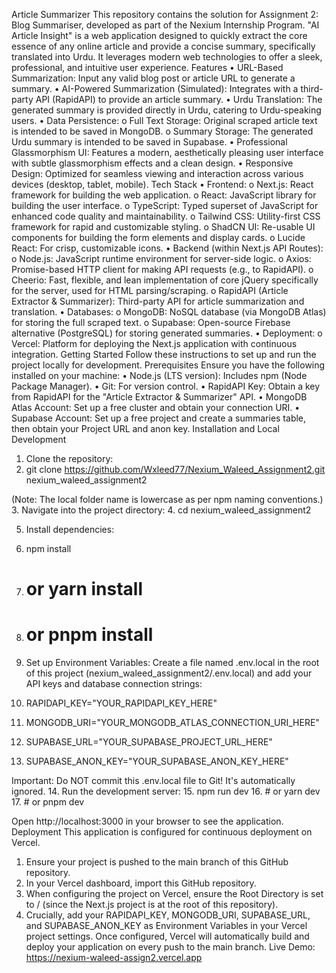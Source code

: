Article Summarizer
This repository contains the solution for Assignment 2: Blog Summariser, developed as part of the Nexium Internship Program.
"AI Article Insight" is a web application designed to quickly extract the core essence of any online article and provide a concise summary, specifically translated into Urdu. It leverages modern web technologies to offer a sleek, professional, and intuitive user experience.
Features
•	URL-Based Summarization: Input any valid blog post or article URL to generate a summary.
•	AI-Powered Summarization (Simulated): Integrates with a third-party API (RapidAPI) to provide an article summary.
•	Urdu Translation: The generated summary is provided directly in Urdu, catering to Urdu-speaking users.
•	Data Persistence:
o	Full Text Storage: Original scraped article text is intended to be saved in MongoDB.
o	Summary Storage: The generated Urdu summary is intended to be saved in Supabase.
•	Professional Glassmorphism UI: Features a modern, aesthetically pleasing user interface with subtle glassmorphism effects and a clean design.
•	Responsive Design: Optimized for seamless viewing and interaction across various devices (desktop, tablet, mobile).
Tech Stack
•	Frontend:
o	Next.js: React framework for building the web application.
o	React: JavaScript library for building the user interface.
o	TypeScript: Typed superset of JavaScript for enhanced code quality and maintainability.
o	Tailwind CSS: Utility-first CSS framework for rapid and customizable styling.
o	ShadCN UI: Re-usable UI components for building the form elements and display cards.
o	Lucide React: For crisp, customizable icons.
•	Backend (within Next.js API Routes):
o	Node.js: JavaScript runtime environment for server-side logic.
o	Axios: Promise-based HTTP client for making API requests (e.g., to RapidAPI).
o	Cheerio: Fast, flexible, and lean implementation of core jQuery specifically for the server, used for HTML parsing/scraping.
o	RapidAPI (Article Extractor & Summarizer): Third-party API for article summarization and translation.
•	Databases:
o	MongoDB: NoSQL database (via MongoDB Atlas) for storing the full scraped text.
o	Supabase: Open-source Firebase alternative (PostgreSQL) for storing generated summaries.
•	Deployment:
o	Vercel: Platform for deploying the Next.js application with continuous integration.
Getting Started
Follow these instructions to set up and run the project locally for development.
Prerequisites
Ensure you have the following installed on your machine:
•	Node.js (LTS version): Includes npm (Node Package Manager).
•	Git: For version control.
•	RapidAPI Key: Obtain a key from RapidAPI for the "Article Extractor & Summarizer" API.
•	MongoDB Atlas Account: Set up a free cluster and obtain your connection URI.
•	Supabase Account: Set up a free project and create a summaries table, then obtain your Project URL and anon key.
Installation and Local Development
1.	Clone the repository:
2.	git clone https://github.com/Wxleed77/Nexium_Waleed_Assignment2.git nexium_waleed_assignment2

(Note: The local folder name is lowercase as per npm naming conventions.)
3.	Navigate into the project directory:
4.	cd nexium_waleed_assignment2

5.	Install dependencies:
6.	npm install
7.	# or yarn install
8.	# or pnpm install

9.	Set up Environment Variables: Create a file named .env.local in the root of this project (nexium_waleed_assignment2/.env.local) and add your API keys and database connection strings:
10.	RAPIDAPI_KEY="YOUR_RAPIDAPI_KEY_HERE"
11.	MONGODB_URI="YOUR_MONGODB_ATLAS_CONNECTION_URI_HERE"
12.	SUPABASE_URL="YOUR_SUPABASE_PROJECT_URL_HERE"
13.	SUPABASE_ANON_KEY="YOUR_SUPABASE_ANON_KEY_HERE"

Important: Do NOT commit this .env.local file to Git! It's automatically ignored.
14.	Run the development server:
15.	npm run dev
16.	# or yarn dev
17.	# or pnpm dev

Open http://localhost:3000 in your browser to see the application.
Deployment
This application is configured for continuous deployment on Vercel.
1.	Ensure your project is pushed to the main branch of this GitHub repository.
2.	In your Vercel dashboard, import this GitHub repository.
3.	When configuring the project on Vercel, ensure the Root Directory is set to / (since the Next.js project is at the root of this repository).
4.	Crucially, add your RAPIDAPI_KEY, MONGODB_URI, SUPABASE_URL, and SUPABASE_ANON_KEY as Environment Variables in your Vercel project settings.
Once configured, Vercel will automatically build and deploy your application on every push to the main branch.
Live Demo: https://nexium-waleed-assign2.vercel.app

